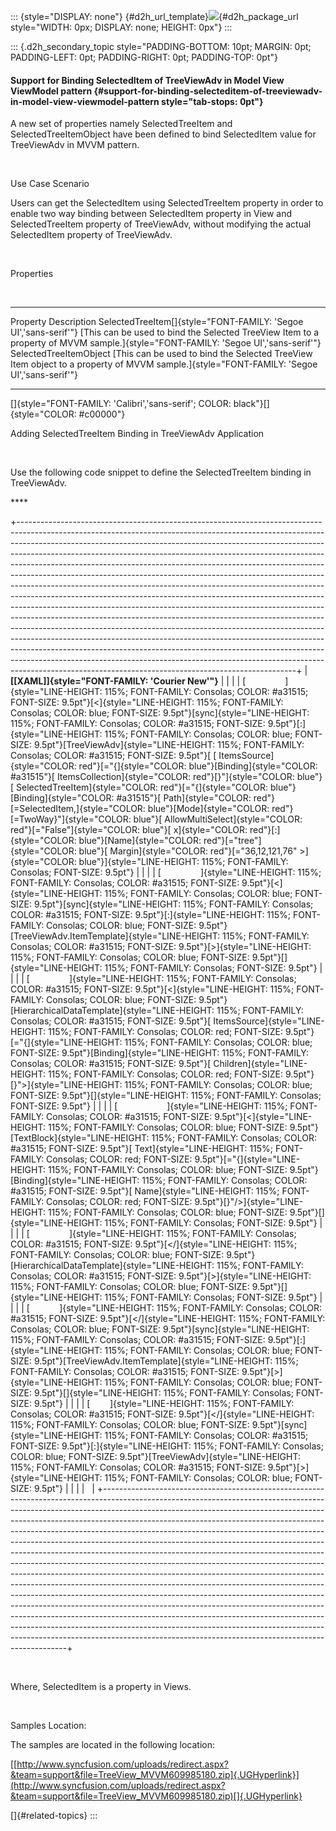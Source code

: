 ::: {style="DISPLAY: none"}
[](ms-xhelp:///?Id=d2h_url_template){#d2h_url_template}![](!package_url!){#d2h_package_url style="WIDTH: 0px; DISPLAY: none; HEIGHT: 0px"}
:::

::: {.d2h_secondary_topic style="PADDING-BOTTOM: 10pt; MARGIN: 0pt; PADDING-LEFT: 0pt; PADDING-RIGHT: 0pt; PADDING-TOP: 0pt"}
#### Support for Binding SelectedItem of TreeViewAdv in Model View ViewModel pattern {#support-for-binding-selecteditem-of-treeviewadv-in-model-view-viewmodel-pattern style="tab-stops: 0pt"}

A new set of properties namely SelectedTreeItem and SelectedTreeItemObject have been defined to bind SelectedItem value for TreeViewAdv in MVVM pattern.

 

Use Case Scenario

Users can get the SelectedItem using SelectedTreeItem property in order to enable two way binding between SelectedItem property in View and SelectedTreeItem property of TreeViewAdv, without modifying the actual SelectedItem property of TreeViewAdv.

 

Properties

 

  ------------------------------------------------------------------ ------------------------------------------------------------------------------------------------------------------------------------------
  Property                                                           Description
  SelectedTreeItem[]{style="FONT-FAMILY: 'Segoe UI','sans-serif'"}   [This can be used to bind the Selected TreeView Item to a property of MVVM sample.]{style="FONT-FAMILY: 'Segoe UI','sans-serif'"}
  SelectedTreeItemObject                                             [This can be used to bind the Selected TreeView Item object to a property of MVVM sample.]{style="FONT-FAMILY: 'Segoe UI','sans-serif'"}
  ------------------------------------------------------------------ ------------------------------------------------------------------------------------------------------------------------------------------

[]{style="FONT-FAMILY: 'Calibri','sans-serif'; COLOR: black"}[]{style="COLOR: #c00000"} 

Adding SelectedTreeItem Binding in TreeViewAdv Application

 

Use the following code snippet to define the SelectedTreeItem binding in TreeViewAdv.

**** 

+---------------------------------------------------------------------------------------------------------------------------------------------------------------------------------------------------------------------------------------------------------------------------------------------------------------------------------------------------------------------------------------------------------------------------------------------------------------------------------------------------------------------------------------------------------------------------------------------------------------------------------------------------------------------------------------------------------------------------------------------------------------------------------------------------------------------------------------------------------------------------------------------------------------------------------------------------------------------------------------------------------------------------------------------------------------------------------------------------------------------------------------------------------------------------------------------------------+
| **[\[XAML\]]{style="FONT-FAMILY: 'Courier New'"}**                                                                                                                                                                                                                                                                                                                                                                                                                                                                                                                                                                                                                                                                                                                                                                                                                                                                                                                                                                                                                                                                                                                                                      |
|                                                                                                                                                                                                                                                                                                                                                                                                                                                                                                                                                                                                                                                                                                                                                                                                                                                                                                                                                                                                                                                                                                                                                                                                         |
| [                ]{style="LINE-HEIGHT: 115%; FONT-FAMILY: Consolas; COLOR: #a31515; FONT-SIZE: 9.5pt"}[\<]{style="LINE-HEIGHT: 115%; FONT-FAMILY: Consolas; COLOR: blue; FONT-SIZE: 9.5pt"}[sync]{style="LINE-HEIGHT: 115%; FONT-FAMILY: Consolas; COLOR: #a31515; FONT-SIZE: 9.5pt"}[:]{style="LINE-HEIGHT: 115%; FONT-FAMILY: Consolas; COLOR: blue; FONT-SIZE: 9.5pt"}[TreeViewAdv]{style="LINE-HEIGHT: 115%; FONT-FAMILY: Consolas; COLOR: #a31515; FONT-SIZE: 9.5pt"}[ [ ItemsSource]{style="COLOR: red"}[=\"{]{style="COLOR: blue"}[Binding]{style="COLOR: #a31515"}[ ItemsCollection]{style="COLOR: red"}[}\"]{style="COLOR: blue"}[ SelectedTreeItem]{style="COLOR: red"}[=\"{]{style="COLOR: blue"}[Binding]{style="COLOR: #a31515"}[ Path]{style="COLOR: red"}[=SelectedItem,]{style="COLOR: blue"}[Mode]{style="COLOR: red"}[=TwoWay}\"]{style="COLOR: blue"}[ AllowMultiSelect]{style="COLOR: red"}[=\"False\"]{style="COLOR: blue"}[ x]{style="COLOR: red"}[:]{style="COLOR: blue"}[Name]{style="COLOR: red"}[=\"tree\"]{style="COLOR: blue"}[ Margin]{style="COLOR: red"}[=\"36,12,121,76\" \>]{style="COLOR: blue"}]{style="LINE-HEIGHT: 115%; FONT-FAMILY: Consolas; FONT-SIZE: 9.5pt"} |
|                                                                                                                                                                                                                                                                                                                                                                                                                                                                                                                                                                                                                                                                                                                                                                                                                                                                                                                                                                                                                                                                                                                                                                                                         |
| [                ]{style="LINE-HEIGHT: 115%; FONT-FAMILY: Consolas; COLOR: #a31515; FONT-SIZE: 9.5pt"}[\<]{style="LINE-HEIGHT: 115%; FONT-FAMILY: Consolas; COLOR: blue; FONT-SIZE: 9.5pt"}[sync]{style="LINE-HEIGHT: 115%; FONT-FAMILY: Consolas; COLOR: #a31515; FONT-SIZE: 9.5pt"}[:]{style="LINE-HEIGHT: 115%; FONT-FAMILY: Consolas; COLOR: blue; FONT-SIZE: 9.5pt"}[TreeViewAdv.ItemTemplate]{style="LINE-HEIGHT: 115%; FONT-FAMILY: Consolas; COLOR: #a31515; FONT-SIZE: 9.5pt"}[\>]{style="LINE-HEIGHT: 115%; FONT-FAMILY: Consolas; COLOR: blue; FONT-SIZE: 9.5pt"}[]{style="LINE-HEIGHT: 115%; FONT-FAMILY: Consolas; FONT-SIZE: 9.5pt"}                                                                                                                                                                                                                                                                                                                                                                                                                                                                                                                                                      |
|                                                                                                                                                                                                                                                                                                                                                                                                                                                                                                                                                                                                                                                                                                                                                                                                                                                                                                                                                                                                                                                                                                                                                                                                         |
| [                ]{style="LINE-HEIGHT: 115%; FONT-FAMILY: Consolas; COLOR: #a31515; FONT-SIZE: 9.5pt"}[\<]{style="LINE-HEIGHT: 115%; FONT-FAMILY: Consolas; COLOR: blue; FONT-SIZE: 9.5pt"}[HierarchicalDataTemplate]{style="LINE-HEIGHT: 115%; FONT-FAMILY: Consolas; COLOR: #a31515; FONT-SIZE: 9.5pt"}[ ItemsSource]{style="LINE-HEIGHT: 115%; FONT-FAMILY: Consolas; COLOR: red; FONT-SIZE: 9.5pt"}[=\"{]{style="LINE-HEIGHT: 115%; FONT-FAMILY: Consolas; COLOR: blue; FONT-SIZE: 9.5pt"}[Binding]{style="LINE-HEIGHT: 115%; FONT-FAMILY: Consolas; COLOR: #a31515; FONT-SIZE: 9.5pt"}[ Children]{style="LINE-HEIGHT: 115%; FONT-FAMILY: Consolas; COLOR: red; FONT-SIZE: 9.5pt"}[}\"\>]{style="LINE-HEIGHT: 115%; FONT-FAMILY: Consolas; COLOR: blue; FONT-SIZE: 9.5pt"}[]{style="LINE-HEIGHT: 115%; FONT-FAMILY: Consolas; FONT-SIZE: 9.5pt"}                                                                                                                                                                                                                                                                                                                                                    |
|                                                                                                                                                                                                                                                                                                                                                                                                                                                                                                                                                                                                                                                                                                                                                                                                                                                                                                                                                                                                                                                                                                                                                                                                         |
| [                    ]{style="LINE-HEIGHT: 115%; FONT-FAMILY: Consolas; COLOR: #a31515; FONT-SIZE: 9.5pt"}[\<]{style="LINE-HEIGHT: 115%; FONT-FAMILY: Consolas; COLOR: blue; FONT-SIZE: 9.5pt"}[TextBlock]{style="LINE-HEIGHT: 115%; FONT-FAMILY: Consolas; COLOR: #a31515; FONT-SIZE: 9.5pt"}[ Text]{style="LINE-HEIGHT: 115%; FONT-FAMILY: Consolas; COLOR: red; FONT-SIZE: 9.5pt"}[=\"{]{style="LINE-HEIGHT: 115%; FONT-FAMILY: Consolas; COLOR: blue; FONT-SIZE: 9.5pt"}[Binding]{style="LINE-HEIGHT: 115%; FONT-FAMILY: Consolas; COLOR: #a31515; FONT-SIZE: 9.5pt"}[ Name]{style="LINE-HEIGHT: 115%; FONT-FAMILY: Consolas; COLOR: red; FONT-SIZE: 9.5pt"}[}\"/\>]{style="LINE-HEIGHT: 115%; FONT-FAMILY: Consolas; COLOR: blue; FONT-SIZE: 9.5pt"}[]{style="LINE-HEIGHT: 115%; FONT-FAMILY: Consolas; FONT-SIZE: 9.5pt"}                                                                                                                                                                                                                                                                                                                                                                         |
|                                                                                                                                                                                                                                                                                                                                                                                                                                                                                                                                                                                                                                                                                                                                                                                                                                                                                                                                                                                                                                                                                                                                                                                                         |
| [                ]{style="LINE-HEIGHT: 115%; FONT-FAMILY: Consolas; COLOR: #a31515; FONT-SIZE: 9.5pt"}[\</]{style="LINE-HEIGHT: 115%; FONT-FAMILY: Consolas; COLOR: blue; FONT-SIZE: 9.5pt"}[HierarchicalDataTemplate]{style="LINE-HEIGHT: 115%; FONT-FAMILY: Consolas; COLOR: #a31515; FONT-SIZE: 9.5pt"}[\>]{style="LINE-HEIGHT: 115%; FONT-FAMILY: Consolas; COLOR: blue; FONT-SIZE: 9.5pt"}[]{style="LINE-HEIGHT: 115%; FONT-FAMILY: Consolas; FONT-SIZE: 9.5pt"}                                                                                                                                                                                                                                                                                                                                                                                                                                                                                                                                                                                                                                                                                                                                   |
|                                                                                                                                                                                                                                                                                                                                                                                                                                                                                                                                                                                                                                                                                                                                                                                                                                                                                                                                                                                                                                                                                                                                                                                                         |
| [            ]{style="LINE-HEIGHT: 115%; FONT-FAMILY: Consolas; COLOR: #a31515; FONT-SIZE: 9.5pt"}[\</]{style="LINE-HEIGHT: 115%; FONT-FAMILY: Consolas; COLOR: blue; FONT-SIZE: 9.5pt"}[sync]{style="LINE-HEIGHT: 115%; FONT-FAMILY: Consolas; COLOR: #a31515; FONT-SIZE: 9.5pt"}[:]{style="LINE-HEIGHT: 115%; FONT-FAMILY: Consolas; COLOR: blue; FONT-SIZE: 9.5pt"}[TreeViewAdv.ItemTemplate]{style="LINE-HEIGHT: 115%; FONT-FAMILY: Consolas; COLOR: #a31515; FONT-SIZE: 9.5pt"}[\>]{style="LINE-HEIGHT: 115%; FONT-FAMILY: Consolas; COLOR: blue; FONT-SIZE: 9.5pt"}[]{style="LINE-HEIGHT: 115%; FONT-FAMILY: Consolas; FONT-SIZE: 9.5pt"}                                                                                                                                                                                                                                                                                                                                                                                                                                                                                                                                                         |
|                                                                                                                                                                                                                                                                                                                                                                                                                                                                                                                                                                                                                                                                                                                                                                                                                                                                                                                                                                                                                                                                                                                                                                                                         |
| [        ]{style="LINE-HEIGHT: 115%; FONT-FAMILY: Consolas; COLOR: #a31515; FONT-SIZE: 9.5pt"}[\</]{style="LINE-HEIGHT: 115%; FONT-FAMILY: Consolas; COLOR: blue; FONT-SIZE: 9.5pt"}[sync]{style="LINE-HEIGHT: 115%; FONT-FAMILY: Consolas; COLOR: #a31515; FONT-SIZE: 9.5pt"}[:]{style="LINE-HEIGHT: 115%; FONT-FAMILY: Consolas; COLOR: blue; FONT-SIZE: 9.5pt"}[TreeViewAdv]{style="LINE-HEIGHT: 115%; FONT-FAMILY: Consolas; COLOR: #a31515; FONT-SIZE: 9.5pt"}[\>]{style="LINE-HEIGHT: 115%; FONT-FAMILY: Consolas; COLOR: blue; FONT-SIZE: 9.5pt"}                                                                                                                                                                                                                                                                                                                                                                                                                                                                                                                                                                                                                                                |
|                                                                                                                                                                                                                                                                                                                                                                                                                                                                                                                                                                                                                                                                                                                                                                                                                                                                                                                                                                                                                                                                                                                                                                                                         |
|                                                                                                                                                                                                                                                                                                                                                                                                                                                                                                                                                                                                                                                                                                                                                                                                                                                                                                                                                                                                                                                                                                                                                                                                         |
+---------------------------------------------------------------------------------------------------------------------------------------------------------------------------------------------------------------------------------------------------------------------------------------------------------------------------------------------------------------------------------------------------------------------------------------------------------------------------------------------------------------------------------------------------------------------------------------------------------------------------------------------------------------------------------------------------------------------------------------------------------------------------------------------------------------------------------------------------------------------------------------------------------------------------------------------------------------------------------------------------------------------------------------------------------------------------------------------------------------------------------------------------------------------------------------------------------+

 

Where, SelectedItem is a property in Views.

 

Samples Location:

The samples are located in the following location:

[[http://www.syncfusion.com/uploads/redirect.aspx?&team=support&file=TreeView_MVVM609985180.zip]{.UGHyperlink}](http://www.syncfusion.com/uploads/redirect.aspx?&team=support&file=TreeView_MVVM609985180.zip)[]{.UGHyperlink}

[]{#related-topics}
:::
